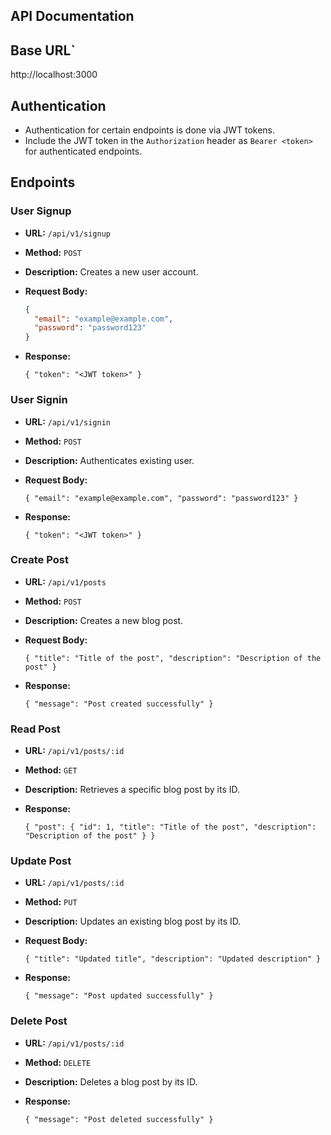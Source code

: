 ## API Documentation

## Base URL` 

http://localhost:3000


## Authentication
- Authentication for certain endpoints is done via JWT tokens.
- Include the JWT token in the `Authorization` header as `Bearer <token>` for authenticated endpoints.

## Endpoints

### User Signup
- **URL:** `/api/v1/signup`
- **Method:** `POST`
- **Description:** Creates a new user account.
- **Request Body:**
  ```json
  {
    "email": "example@example.com",
    "password": "password123"
  }

-   **Response:**
    
    
    `{
      "token": "<JWT token>"
    }` 
    

### User Signin

-   **URL:** `/api/v1/signin`
-   **Method:** `POST`
-   **Description:** Authenticates existing user.
-   **Request Body:**
    
    
    `{
      "email": "example@example.com",
      "password": "password123"
    }` 
    
-   **Response:**
    
    
    `{
      "token": "<JWT token>"
    }` 
    

### Create Post

-   **URL:** `/api/v1/posts`
-   **Method:** `POST`
-   **Description:** Creates a new blog post.
-   **Request Body:**
    
    
    `{
      "title": "Title of the post",
      "description": "Description of the post"
    }` 
    
-   **Response:**
    
    
    `{
      "message": "Post created successfully"
    }` 
    

### Read Post

-   **URL:** `/api/v1/posts/:id`
-   **Method:** `GET`
-   **Description:** Retrieves a specific blog post by its ID.
-   **Response:**
    
    
    `{
      "post": {
        "id": 1,
        "title": "Title of the post",
        "description": "Description of the post"
      }
    }` 
    

### Update Post

-   **URL:** `/api/v1/posts/:id`
-   **Method:** `PUT`
-   **Description:** Updates an existing blog post by its ID.
-   **Request Body:**
    
    
    `{
      "title": "Updated title",
      "description": "Updated description"
    }` 
    
-   **Response:**
    
    
    `{
      "message": "Post updated successfully"
    }` 
    

### Delete Post

-   **URL:** `/api/v1/posts/:id`
-   **Method:** `DELETE`
-   **Description:** Deletes a blog post by its ID.
-   **Response:**
    
    
    `{
      "message": "Post deleted successfully"
    }`
